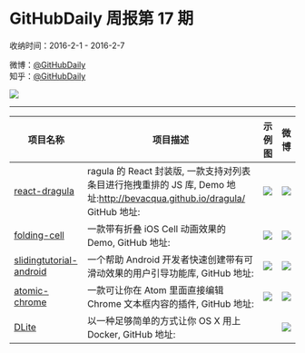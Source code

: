 # GitHubDaily 周报第 17 期

收纳时间：2016-2-1 - 2016-2-7

微博：[@GitHubDaily](https://weibo.com/GitHubDaily)    
知乎：[@GitHubDaily](https://www.zhihu.com/people/githubdaily)

![](https://raw.githubusercontent.com/GitHubDaily/GitHubDaily/master/assets/weixin.png)

---

项目名称 | 项目描述 | 示例图 | 微博
--- | --- | --- | ---
[react-dragula](status.github_url) | ragula 的 React 封装版, 一款支持对列表条目进行拖拽重排的 JS 库, Demo 地址:http://bevacqua.github.io/dragula/ GitHub 地址: | ![](http://ww2.sinaimg.cn/large/006fiYtfjw1f0pvwa190zj31kw1a9dt5.jpg) | [![](https://raw.githubusercontent.com/GitHubDaily/GitHubDaily/master/assets/sina_logo.png)](https://weibo.com/5722964389/DgCCI61Et)
[folding-cell](status.github_url) | 一款带有折叠 iOS Cell 动画效果的 Demo, GitHub 地址: | ![](http://ww1.sinaimg.cn/large/006fiYtfjw1f0ot8m1w9lg30m80gonpg.gif) | [![](https://raw.githubusercontent.com/GitHubDaily/GitHubDaily/master/assets/sina_logo.png)](https://weibo.com/5722964389/DgtRQlQGK)
[slidingtutorial-android](status.github_url) | 一个帮助 Android 开发者快速创建带有可滑动效果的用户引导功能库, GitHub 地址: | ![](http://ww4.sinaimg.cn/large/006fiYtfjw1f0nkqelp1hg30gm0cgnpf.gif) | [![](https://raw.githubusercontent.com/GitHubDaily/GitHubDaily/master/assets/sina_logo.png)](https://weibo.com/5722964389/DgjMSbMIM)
[atomic-chrome](status.github_url) | 一款可让你在 Atom 里面直接编辑 Chrome 文本框内容的插件, GitHub 地址: | ![](http://ww3.sinaimg.cn/large/006fiYtfjw1f0mdyav8dng31hc0u0n41.gif) | [![](https://raw.githubusercontent.com/GitHubDaily/GitHubDaily/master/assets/sina_logo.png)](https://weibo.com/5722964389/Dga62pE0w)
[DLite](status.github_url) | 以一种足够简单的方式让你 OS X 用上 Docker, GitHub 地址: | ![]() | [![](https://raw.githubusercontent.com/GitHubDaily/GitHubDaily/master/assets/sina_logo.png)](https://weibo.com/5722964389/DfRh8sQmm)
